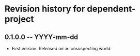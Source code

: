 # Revision history for dependent-project

## 0.1.0.0 -- YYYY-mm-dd

* First version. Released on an unsuspecting world.
